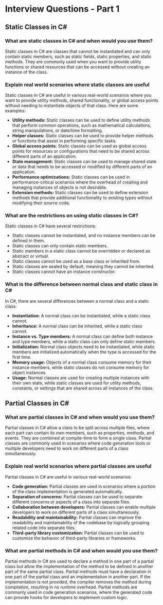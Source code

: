 
# Interview Questions - Part 1

## Static Classes in C#

### What are static classes in C# and when would you use them?

Static classes in C# are classes that cannot be instantiated and can only contain static members, such as static fields, static properties, and static methods. They are commonly used when you want to provide utility functions or shared resources that can be accessed without creating an instance of the class.

### Explain real world scenarios where static classes are useful

Static classes in C# are useful in various real-world scenarios where you want to provide utility methods, shared functionality, or global access points without needing to instantiate objects of that class. Here are some examples:
- **Utility methods:** Static classes can be used to define utility methods that perform common operations, such as mathematical calculations, string manipulations, or date/time formatting.
- **Helper classes:** Static classes can be used to provide helper methods or functions that assist in performing specific tasks.
- **Global access points:** Static classes can be used as global access points for resources or configurations that need to be shared across different parts of an application.
- **State management:** Static classes can be used to manage shared state or data that needs to be accessed or modified by different parts of an application.
- **Performance optimizations:** Static classes can be used in performance-critical scenarios where the overhead of creating and managing instances of objects is not desirable.
- **Extension methods:** Static classes can be used to define extension methods that provide additional functionality to existing types without modifying their source code.

### What are the restrictions on using static classes in C#?

Static classes in C# have several restrictions:
- Static classes cannot be instantiated, and no instance members can be defined in them.
- Static classes can only contain static members.
- Static members in a static class cannot be overridden or declared as abstract or virtual.
- Static classes cannot be used as a base class or inherited from.
- Static classes are sealed by default, meaning they cannot be inherited.
- Static classes cannot have an instance constructor.

### What is the difference between normal class and static class in C#

In C#, there are several differences between a normal class and a static class:
- **Instantiation:** A normal class can be instantiated, while a static class cannot.
- **Inheritance:** A normal class can be inherited, while a static class cannot.
- **Instance vs. Type members:** A normal class can define both instance and type members, while a static class can only define static members.
- **Initialization:** Normal class objects need to be instantiated, while static members are initialized automatically when the type is accessed for the first time.
- **Memory usage:** Objects of a normal class consume memory for their instance members, while static classes do not consume memory for object instances.
- **Usage:** Normal classes are used for creating multiple instances with their own state, while static classes are used for utility methods, constants, or settings that are shared across all instances of the class.

## Partial Classes in C#

### What are partial classes in C# and when would you use them?

Partial classes in C# allow a class to be split across multiple files, where each part can contain its own members, such as properties, methods, and events. They are combined at compile-time to form a single class. Partial classes are commonly used in scenarios where code generation tools or multiple developers need to work on different parts of a class simultaneously.

### Explain real world scenarios where partial classes are useful

Partial classes in C# are useful in various real-world scenarios:
- **Code generation:** Partial classes are used in scenarios where a portion of the class implementation is generated automatically.
- **Separation of concerns:** Partial classes can be used to separate different concerns or aspects of a class into separate files.
- **Collaboration between developers:** Partial classes can enable multiple developers to work on different parts of a class simultaneously.
- **Readability and maintainability:** Partial classes can improve the readability and maintainability of the codebase by logically grouping related code into separate files.
- **Third-party library customization:** Partial classes can be used to customize the behavior of third-party libraries or frameworks.

### What are partial methods in C# and when would you use them?

Partial methods in C# are used to declare a method in one part of a partial class but allow the implementation of the method to be defined in another part of the same partial class. Partial methods must have a declaration in one part of the partial class and an implementation in another part. If the implementation is not provided, the compiler removes the method during compilation, resulting in no runtime overhead. Partial methods are commonly used in code generation scenarios, where the generated code can provide hooks for developers to implement custom logic.
